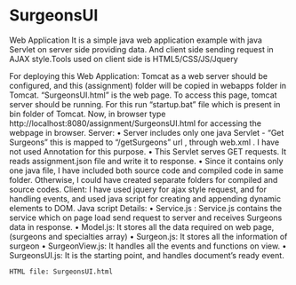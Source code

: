 # SurgeonsUI
Web Application
It is a simple java web application example with java Servlet on server side providing data. 
And client side sending request in AJAX style.Tools used on client side is  HTML5/CSS/JS/Jquery

For deploying this Web Application:
Tomcat as a web server should be configured, and this (assignment) folder will be copied in webapps folder in Tomcat.
“SurgeonsUI.html” is the web page. To access this page, tomcat server should be running. For this run “startup.bat” file which is present in bin folder of Tomcat. 
Now, in browser type http://localhost:8080/assignment/SurgeonsUI.html for accessing the webpage in browser.
Server:
•	Server includes only one java Servlet  - “Get Surgeons” this is mapped to “/getSurgeons” url , through web.xml . I have not used Annotation for this purpose.
•	This Servlet serves GET requests. It reads assignment.json file and write it to response.
•	Since it contains only one java file, I have included both source code and compiled code in same folder. Otherwise, I could have created separate folders for compiled and source codes.
Client:
I have used jquery for ajax style request, and for handling events, and used java script for creating and appending dynamic elements to DOM.
Java script Details:
•	Service.js : 
Service.js contains the service which on page load send request to server and receives Surgeons data in response. 
•	Model.js:
It stores all the data required on web page, (surgeons and specialties array)
•	Surgeon.js:
It stores all the information of surgeon
•	SurgeonView.js:
It handles all the events and functions on view.
•	SurgeonsUI.js:
It is the starting point, and handles document’s ready event.

	HTML file: SurgeonsUI.html
